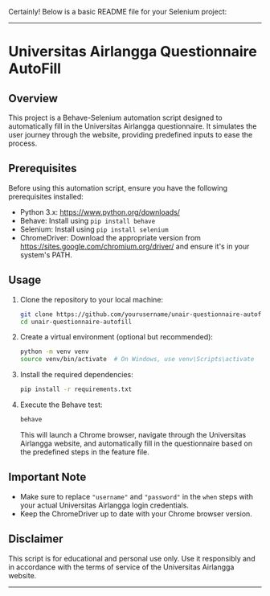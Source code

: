 Certainly! Below is a basic README file for your Selenium project:

---

# Universitas Airlangga Questionnaire AutoFill

## Overview

This project is a Behave-Selenium automation script designed to automatically fill in the Universitas Airlangga questionnaire. It simulates the user journey through the website, providing predefined inputs to ease the process.

## Prerequisites

Before using this automation script, ensure you have the following prerequisites installed:

- Python 3.x: https://www.python.org/downloads/
- Behave: Install using `pip install behave`
- Selenium: Install using `pip install selenium`
- ChromeDriver: Download the appropriate version from https://sites.google.com/chromium.org/driver/ and ensure it's in your system's PATH.

## Usage

1. Clone the repository to your local machine:

   ```bash
   git clone https://github.com/yourusername/unair-questionnaire-autofill.git
   cd unair-questionnaire-autofill
   ```

2. Create a virtual environment (optional but recommended):

   ```bash
   python -m venv venv
   source venv/bin/activate  # On Windows, use venv\Scripts\activate
   ```

3. Install the required dependencies:

   ```bash
   pip install -r requirements.txt
   ```

4. Execute the Behave test:

   ```bash
   behave
   ```

   This will launch a Chrome browser, navigate through the Universitas Airlangga website, and automatically fill in the questionnaire based on the predefined steps in the feature file.

## Important Note

- Make sure to replace `"username"` and `"password"` in the `when` steps with your actual Universitas Airlangga login credentials.
- Keep the ChromeDriver up to date with your Chrome browser version.

## Disclaimer

This script is for educational and personal use only. Use it responsibly and in accordance with the terms of service of the Universitas Airlangga website.

---
